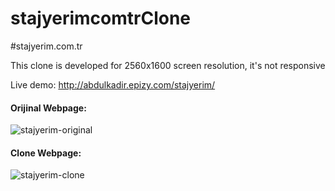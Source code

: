 # stajyerimcomtrClone

#stajyerim.com.tr

This clone is developed for 2560x1600 screen resolution, it's not responsive

Live demo: http://abdulkadir.epizy.com/stajyerim/

#### Orijinal Webpage:

![stajyerim-original](https://i.hizliresim.com/8s5y8nb.png)

#### Clone Webpage:

![stajyerim-clone](https://i.hizliresim.com/enasbv6.png)
